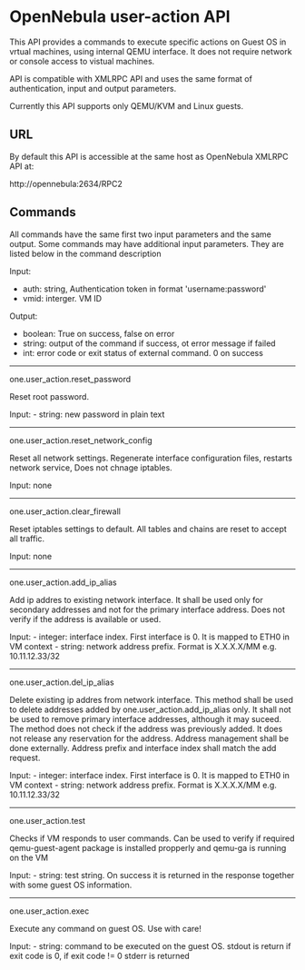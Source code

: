 OpenNebula user-action API
==========================

This API provides a commands to execute specific actions on Guest OS 
in vrtual machines, using internal QEMU interface. It does not require
network or console access to vistual machines.

API is compatible with XMLRPC API and uses the same format of authentication,
input and output parameters.

Currently this API supports only QEMU/KVM and Linux guests.

URL
---

By default this API is accessible at the same host as OpenNebula XMLRPC API
at:

http://opennebula:2634/RPC2


Commands
--------

All commands have the same first two input parameters and the same output.
Some commands may have additional input parameters. They are listed 
below in the command description

Input:
  - auth: string, Authentication token in format 'username:password'
  - vmid: interger. VM ID

Output:
  - boolean: True on success, false on error
  - string: output of the command if success, ot error message if failed
  - int: error code or exit status of external command. 0 on success

-----------------------
one.user_action.reset_password

Reset root password.

  Input:
    - string: new password in plain text

-----------------------
one.user_action.reset_network_config

Reset all network settings. Regenerate interface configuration files, restarts
network service, Does not chnage iptables.

  Input:
    none

-----------------------
one.user_action.clear_firewall

Reset iptables settings to default. All tables and chains are reset to 
accept all traffic.

  Input:
    none

-----------------------
one.user_action.add_ip_alias

Add ip addres to existing network interface. It shall be used only for 
secondary addresses and not for the primary interface address. Does not verify 
if the address is available or used.

  Input:
    - integer: interface index. First interface is 0. It is mapped to ETH0 in
      VM context
    - string: network address prefix. Format is X.X.X.X/MM e.g. 10.11.12.33/32

-----------------------
one.user_action.del_ip_alias

Delete existing ip addres from network interface. This method shall be used 
to delete addresses added by one.user_action.add_ip_alias only. It shall not be
used to remove primary interface addresses, although it may suceed. The method 
does not check if the address was previously added. It does not release any 
reservation for the address. Address management shall be done externally.
Address prefix and interface index shall match the add request.

  Input:
    - integer: interface index. First interface is 0. It is mapped to ETH0 in
      VM context
    - string: network address prefix. Format is X.X.X.X/MM e.g. 10.11.12.33/32

-----------------------
one.user_action.test

Checks if VM responds to user commands. Can be used to verify if required
qemu-guest-agent package is installed propperly and qemu-ga is running on 
the VM

  Input:
    - string: test string. On success it is returned in the response together
      with some guest OS information.

-----------------------
one.user_action.exec

Execute any command on guest OS. Use with care!

  Input:
    - string: command to be executed on the guest OS. stdout is return if exit
      code is 0, if exit code != 0 stderr is returned
